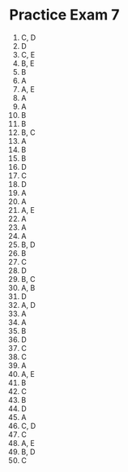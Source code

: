# Practice Exam 7

1. C, D
2. D
3. C, E
4. B, E
5. B
6. A
7. A, E
8. A
9. A
10. B
11. B
12. B, C
13. A
14. B
15. B
16. D
17. C
18. D
19. A
20. A
21. A, E
22. A
23. A
24. A
25. B, D
26. B
27. C
28. D
29. B, C
30. A, B
31. D
32. A, D
33. A
34. A
35. B
36. D
37. C
38. C
39. A
40. A, E
41. B
42. C
43. B
44. D
45. A
46. C, D
47. C
48. A, E
49. B, D
50. C
